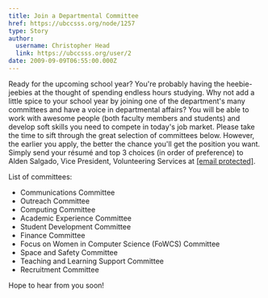 ```yaml
---
title: Join a Departmental Committee 
href: https://ubccsss.org/node/1257
type: Story
author:
  username: Christopher Head
  link: https://ubccsss.org/user/2
date: 2009-09-09T06:55:00.000Z
---
```


<div class="field field-name-body field-type-text-with-summary field-label-hidden"><div class="field-items"><div class="field-item even"><p>Ready for the upcoming school year? You&apos;re probably having the heebie-jeebies at the thought of spending endless hours studying. Why not add a little spice to your school year by joining one of the department&apos;s many committees and have a voice in departmental affairs? You will be able to work with awesome people (both faculty members and students) and develop soft skills you need to compete in today&apos;s job market. Please take the time to sift through the great selection of committees below. However, the earlier you apply, the better the chance you&apos;ll get the position you want. Simply send your r&#xE9;sum&#xE9; and top 3 choices (in order of preference) to Alden Salgado, Vice President, Volunteering Services at <a href="/cdn-cgi/l/email-protection#a5d3d5d3e5d1cdc0c6d0c7c08bc6c4"><span class="__cf_email__" data-cfemail="2254525462564a47415740470c4143">[email&#xA0;protected]</span></a>.</p>
<p>List of committees:</p>
<ul>
<li>Communications Committee</li>
<li>Outreach Committee</li>
<li>Computing Committee</li>
<li>Academic Experience Committee</li>
<li>Student Development Committee</li>
<li>Finance Committee</li>
<li>Focus on Women in Computer Science (FoWCS) Committee</li>
<li>Space and Safety Committee</li>
<li>Teaching and Learning Support Committee</li>
<li>Recruitment Committee</li>
</ul>
<p>Hope to hear from you soon!</p>
</div></div></div>    <footer>
          </footer>